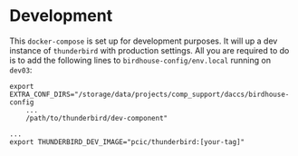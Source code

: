 # Development

This `docker-compose` is set up for development purposes. It will up a dev instance of `thunderbird` with production settings. All you are required to do is to add the following lines to `birdhouse-config/env.local` running on `dev03`:

```
export EXTRA_CONF_DIRS="/storage/data/projects/comp_support/daccs/birdhouse-config
    ...
    /path/to/thunderbird/dev-component"

...
export THUNDERBIRD_DEV_IMAGE="pcic/thunderbird:[your-tag]"